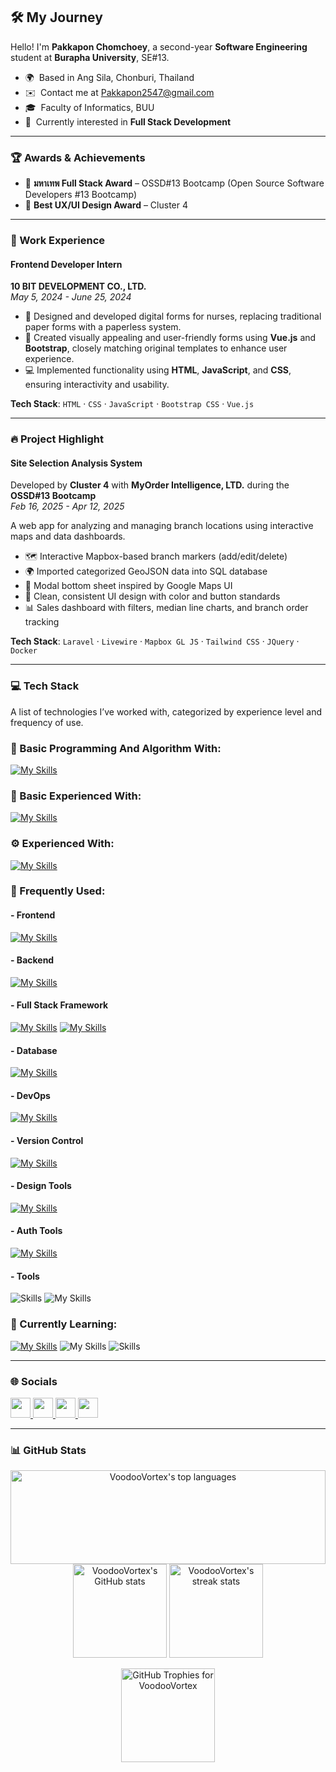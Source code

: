 ## 🛠️ My Journey

Hello! I'm **Pakkapon Chomchoey**, a second-year **Software Engineering** student at **Burapha University**, SE#13.  
* 🌍  Based in Ang Sila, Chonburi, Thailand  
* ✉️  Contact me at [Pakkapon2547@gmail.com](mailto:Pakkapon2547@gmail.com)  
* 🎓  Faculty of Informatics, BUU  
* 🧠  Currently interested in **Full Stack Development** 

---

### 🏆 Awards & Achievements
- 🥇 **มหาเทพ Full Stack Award** – OSSD#13 Bootcamp (Open Source Software Developers #13 Bootcamp)
- 🎨 **Best UX/UI Design Award** – Cluster 4
---

### 💼 Work Experience

#### Frontend Developer Intern  
**10 BIT DEVELOPMENT CO., LTD.**  
*May 5, 2024 - June 25, 2024*  

- 📝 Designed and developed digital forms for nurses, replacing traditional paper forms with a paperless system.  
- 🎨 Created visually appealing and user-friendly forms using **Vue.js** and **Bootstrap**, closely matching original templates to enhance user experience.  
- 💻 Implemented functionality using **HTML**, **JavaScript**, and **CSS**, ensuring interactivity and usability.
  
**Tech Stack**: `HTML` · `CSS` · `JavaScript` · `Bootstrap CSS` · `Vue.js`

---

### 🔥 Project Highlight

#### Site Selection Analysis System
Developed by **Cluster 4** with **MyOrder Intelligence, LTD.** during the **OSSD#13 Bootcamp**  
*Feb 16, 2025 - Apr 12, 2025* 

A web app for analyzing and managing branch locations using interactive maps and data dashboards.

- 🗺️ Interactive Mapbox-based branch markers (add/edit/delete)
- 🌍 Imported categorized GeoJSON data into SQL database
- 📍 Modal bottom sheet inspired by Google Maps UI
- 🎨 Clean, consistent UI design with color and button standards
- 📊 Sales dashboard with filters, median line charts, and branch order tracking

**Tech Stack**: `Laravel` · `Livewire` · `Mapbox GL JS` · `Tailwind CSS` · `JQuery` · `Docker` 

---

### 💻 Tech Stack
A list of technologies I’ve worked with, categorized by experience level and frequency of use.

### 🌱 Basic Programming And Algorithm With:
[![My Skills](https://skillicons.dev/icons?i=java)](https://skillicons.dev)

### 👀 Basic Experienced With:
[![My Skills](https://skillicons.dev/icons?i=cs,solidity,ts)](https://skillicons.dev)

### ⚙️ Experienced With:
[![My Skills](https://skillicons.dev/icons?i=vite,react,vue)](https://skillicons.dev)

### 🔧 Frequently Used:
#### - Frontend
[![My Skills](https://skillicons.dev/icons?i=js,jquery,html,css,bootstrap,tailwind)](https://skillicons.dev)
#### - Backend
[![My Skills](https://skillicons.dev/icons?i=php)](https://skillicons.dev)
#### - Full Stack Framework
[![My Skills](https://skillicons.dev/icons?i=laravel)](https://skillicons.dev)
[![My Skills](https://go-skill-icons.vercel.app/api/icons?i=livewire)](https://laravel-livewire.com)
#### - Database
[![My Skills](https://skillicons.dev/icons?i=mysql)](https://skillicons.dev)
#### - DevOps
[![My Skills](https://skillicons.dev/icons?i=docker)](https://skillicons.dev)
#### - Version Control
[![My Skills](https://skillicons.dev/icons?i=git)](https://skillicons.dev)
#### - Design Tools
[![My Skills](https://skillicons.dev/icons?i=figma)](https://skillicons.dev)
#### - Auth Tools
[![My Skills](https://go-skill-icons.vercel.app/api/icons?i=socialite)](https://laravel.com/docs/socialite)
#### - Tools
![Skills](https://skills-icons.vercel.app/api/icons?i=homebrew)
![My Skills](https://go-skill-icons.vercel.app/api/icons?i=insomnia,postman,gitkraken,wireshark,miro)

### 📖 Currently Learning:
[![My Skills](https://skillicons.dev/icons?i=mongodb,express,react,nodejs,rust,nextjs)](https://skillicons.dev)
![My Skills](https://go-skill-icons.vercel.app/api/icons?i=zustand,daisyui,jwt,mongoose)
![Skills](https://skills-icons.vercel.app/api/icons?i=axios)

---

### 🌐 Socials

<p align="left"> <a href="https://discord.com/users/pk9113" target="_blank" rel="noreferrer"> <picture> <source media="(prefers-color-scheme: dark)" srcset="https://raw.githubusercontent.com/danielcranney/readme-generator/main/public/icons/socials/discord-dark.svg" /> <source media="(prefers-color-scheme: light)" srcset="https://raw.githubusercontent.com/danielcranney/readme-generator/main/public/icons/socials/discord.svg" /> <img src="https://raw.githubusercontent.com/danielcranney/readme-generator/main/public/icons/socials/discord.svg" width="32" height="32" /> </picture> </a> <a href="https://www.facebook.com/pakkapon.forb" target="_blank" rel="noreferrer"> <picture> <source media="(prefers-color-scheme: dark)" srcset="https://raw.githubusercontent.com/danielcranney/readme-generator/main/public/icons/socials/facebook-dark.svg" /> <source media="(prefers-color-scheme: light)" srcset="https://raw.githubusercontent.com/danielcranney/readme-generator/main/public/icons/socials/facebook.svg" /> <img src="https://raw.githubusercontent.com/danielcranney/readme-generator/main/public/icons/socials/facebook.svg" width="32" height="32" /> </picture> </a> <a href="http://www.instagram.com/pk_tonnam" target="_blank" rel="noreferrer"> <picture> <source media="(prefers-color-scheme: dark)" srcset="https://raw.githubusercontent.com/danielcranney/readme-generator/main/public/icons/socials/instagram-dark.svg" /> <source media="(prefers-color-scheme: light)" srcset="https://raw.githubusercontent.com/danielcranney/readme-generator/main/public/icons/socials/instagram.svg" /> <img src="https://raw.githubusercontent.com/danielcranney/readme-generator/main/public/icons/socials/instagram.svg" width="32" height="32" /> </picture> </a>
  <a href="https://www.linkedin.com/in/pakkapon-chomchoey-60377b332" target="_blank" rel="noreferrer"> <picture> <source media="(prefers-color-scheme: dark)" srcset="https://raw.githubusercontent.com/danielcranney/readme-generator/main/public/icons/socials/linkedin-dark.svg" /> <source media="(prefers-color-scheme: light)" srcset="https://raw.githubusercontent.com/danielcranney/readme-generator/main/public/icons/socials/linkedin.svg" /> <img src="https://raw.githubusercontent.com/danielcranney/readme-generator/main/public/icons/socials/linkedin.svg" width="32" height="32" /> </picture> </a>
</p>

---

### 📊 GitHub Stats

<div align="center">
  <img height="150px" width="100%" src="https://github-readme-stats.vercel.app/api/top-langs/?username=VoodooVortex&show_icons=true&locale=en&layout=compact&count_private=true" alt="VoodooVortex's top languages" />
  <img height="150px" src="https://github-readme-stats.vercel.app/api?username=VoodooVortex&show_icons=true&theme=transparent" alt="VoodooVortex's GitHub stats" />
  <img height="150px" src="https://github-readme-streak-stats.herokuapp.com/?user=VoodooVortex" alt="VoodooVortex's streak stats" />
</div>

<p align="center">
  <a href="https://github.com/ryo-ma/github-profile-trophy">
    <img height="150px" src="https://github-profile-trophy.vercel.app/?username=VoodooVortex" alt="GitHub Trophies for VoodooVortex" />
  </a>
</p>
